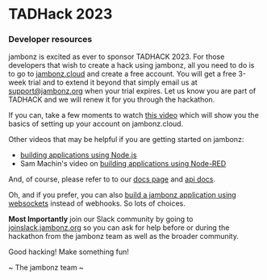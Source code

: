 # TADHack 2023

### Developer resources

jambonz is excited as ever to sponsor TADHACK 2023.  For those developers that wish to create a hack using jambonz, all you need to do is to go to [jambonz.cloud](https://jambonz.cloud/register) and create a free account.  You will get a free 3-week trial and to extend it beyond that simply email us at support@jambonz.org when your trial expires.  Let us know you are part of TADHACK and we will renew it for you through the hackathon.

If you can, take a few moments to watch [this video](https://youtu.be/A73PDIpoy_8) which will show you the basics of setting up your  account on jambonz.cloud.

Other videos that may be helpful if you are getting started on jambonz:
- [building applications using Node.js](https://youtu.be/42jcqyvCstU)
- Sam Machin's video on [building applications using Node-RED](https://www.youtube.com/watch?v=9c6cSbxjXS4)

And, of course, please refer to to our [docs page](/docs/webhooks/overview) and [api docs](https://api.jambonz.org).

Oh, and if you prefer, you can also [build a jambonz application using websockets](/docs/ws/overview) instead of webhooks.  So lots of choices.

**Most Importantly** join our Slack community by going to [joinslack.jambonz.org](https://joinslack.jambonz.org) so you can ask for help before or during the hackathon from the jambonz team as well as the broader community.

Good hacking!  Make something fun!

~ The jambonz team ~